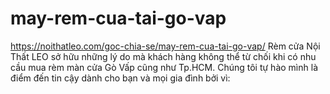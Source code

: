 # may-rem-cua-tai-go-vap
https://noithatleo.com/goc-chia-se/may-rem-cua-tai-go-vap/   Rèm cửa Nội Thất LEO sở hữu những lý do mà khách hàng không thể từ chối khi có nhu cầu mua rèm màn cửa Gò Vấp cũng như Tp.HCM. Chúng tôi tự hào mình là điểm đến tin cậy dành cho bạn và mọi gia đình bởi vì:
